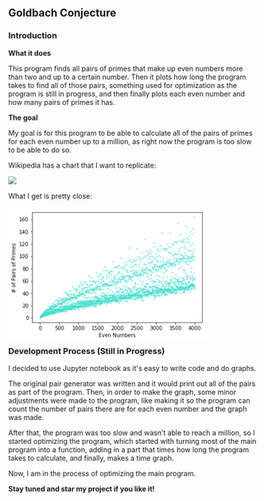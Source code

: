 ## Goldbach Conjecture

### Introduction

**What it does**

This program finds all pairs of primes that make up even numbers more than two and up to a certain number. Then it plots how long the program takes to find all of those pairs, something used for optimization as the program is still in progress, and then finally plots each even number and how many pairs of primes it has. 

**The goal**

My goal is for this program to be able to calculate all of the pairs of primes for each even number up to a million, as right now the program is too slow to be able to do so. 

Wikipedia has a chart that I want to replicate:

<img align="left" width="400" src="https://upload.wikimedia.org/wikipedia/commons/7/7c/Goldbach-1000000.png">   

<br />
<p style="clear: both;">

What I get is pretty close:

<img align="left" width="400" src="https://raw.githubusercontent.com/AngelinaYuz/goldbach/master/goldbach-image.png">

<br />
<p style="clear: both;">

### Development Process (Still in Progress)

I decided to use Jupyter notebook as it's easy to write code and do graphs. 
	
The original pair generator was written and it would print out all of the pairs as part of the program.
Then, in order to make the graph, some minor adjustments were made to the program, like making it so the program can count the number of pairs there are for each even number and the graph was made.

After that, the program was too slow and wasn’t able to reach a million, so I started optimizing the program, which started with turning most of the main program into a function, adding in a part that times how long the program takes to calculate, and finally, makes a time graph.

Now, I am in the process of optimizing the main program. 

**Stay tuned and star my project if you like it!**

